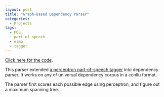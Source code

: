 ```yaml
---
layout: post
title: "Graph-Based Dependency Parser"
categories:
  - Projects
tags:
  - POS
  - part of speech
  - elmo
  - tagger
---
```


[Click here for the code](https://github.com/kazzyabe/graph-parser).

This parser extended [a perceptron part-of-speech tagger](https://github.com/ftyers/conllu-perceptron-tagger.git) into dependency parser. It works on any of universal dependency corpus in a conllu format. 

The parser first scores each possible edge using perceptron, and figure out a maximum spanning tree. 